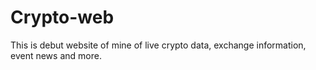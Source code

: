 # Crypto-web
This is debut website of mine of live crypto data, exchange information, event news and more. 
